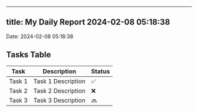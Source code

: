 
---
title: My Daily Report 2024-02-08 05:18:38
---

Date: 2024-02-08 05:18:38

## Tasks Table

| Task | Description | Status |
|------|-------------|--------|
| Task 1 | Task 1 Description | ✅ |
| Task 2 | Task 2 Description | ❌ |
| Task 3 | Task 3 Description | 🔜 |
